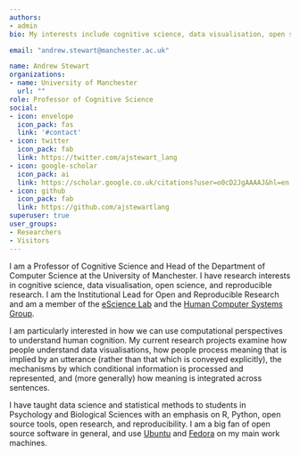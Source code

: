 ```yaml
---
authors:
- admin
bio: My interests include cognitive science, data visualisation, open science, and reproducible research. I am a fellow of the Software Sustainability Institute.

email: "andrew.stewart@manchester.ac.uk"

name: Andrew Stewart
organizations:
- name: University of Manchester
  url: ""
role: Professor of Cognitive Science
social:
- icon: envelope
  icon_pack: fas
  link: '#contact'
- icon: twitter
  icon_pack: fab
  link: https://twitter.com/ajstewart_lang
- icon: google-scholar
  icon_pack: ai
  link: https://scholar.google.co.uk/citations?user=o0cD2JgAAAAJ&hl=en
- icon: github
  icon_pack: fab
  link: https://github.com/ajstewartlang
superuser: true
user_groups:
- Researchers
- Visitors
---
```


I am a Professor of Cognitive Science and Head of the Department of Computer Science at the University of Manchester. I have research interests in cognitive science, data visualisation, open science, and reproducible research. I am the Institutional Lead for Open and Reproducible Research and am a member of the [eScience Lab](https://esciencelab.org.uk/) and the [Human Computer Systems Group](https://www.cs.manchester.ac.uk/research/expertise/human-computer-systems/). 

I am particularly interested in how we can use computational perspectives to understand human cognition. My current research projects examine how people understand data visualisations, how people process meaning that is implied by an utterance (rather than that which is conveyed explicitly), the mechanisms by which conditional information is processed and represented, and (more generally) how meaning is integrated across sentences.  

I have taught data science and statistical methods to students in Psychology and Biological Sciences with an emphasis on R, Python, open source tools, open research, and reproducibility. I am a big fan of open source software in general, and use [Ubuntu](https://ubuntu.com/) and [Fedora](https://getfedora.org/) on my main work machines.
